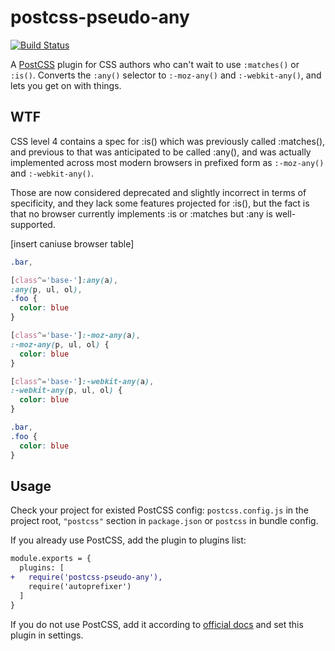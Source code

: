 # postcss-pseudo-any

[![Build Status](https://travis-ci.com/lunelson/postcss-pseudo-any.svg?branch=master)](https://travis-ci.com/lunelson/postcss-pseudo-any)

A [PostCSS] plugin for CSS authors who can't wait to use `:matches()` or `:is()`. Converts the `:any()` selector to `:-moz-any()` and `:-webkit-any()`, and lets you get on with things.

## WTF
CSS level 4 contains a spec for :is() which was previously called :matches(), and previous to that was anticipated to be called :any(), and was actually implemented across most modern browsers in prefixed form as `:-moz-any()` and `:-webkit-any()`.

Those are now considered deprecated and slightly incorrect in terms of specificity, and they lack some features projected for :is(), but the fact is that no browser currently implements :is or :matches but :any is well-supported.

[insert caniuse browser table]


```css
.bar,

[class^='base-']:any(a),
:any(p, ul, ol),
.foo {
  color: blue
}
```

```css
[class^='base-']:-moz-any(a),
:-moz-any(p, ul, ol) {
  color: blue
}

[class^='base-']:-webkit-any(a),
:-webkit-any(p, ul, ol) {
  color: blue
}

.bar,
.foo {
  color: blue
}
```

## Usage

Check your project for existed PostCSS config: `postcss.config.js`
in the project root, `"postcss"` section in `package.json`
or `postcss` in bundle config.

If you already use PostCSS, add the plugin to plugins list:

```diff
module.exports = {
  plugins: [
+   require('postcss-pseudo-any'),
    require('autoprefixer')
  ]
}
```

If you do not use PostCSS, add it according to [official docs] and set this plugin in settings.

[official docs]: https://github.com/postcss/postcss#usage
[PostCSS]: https://github.com/postcss/postcss
